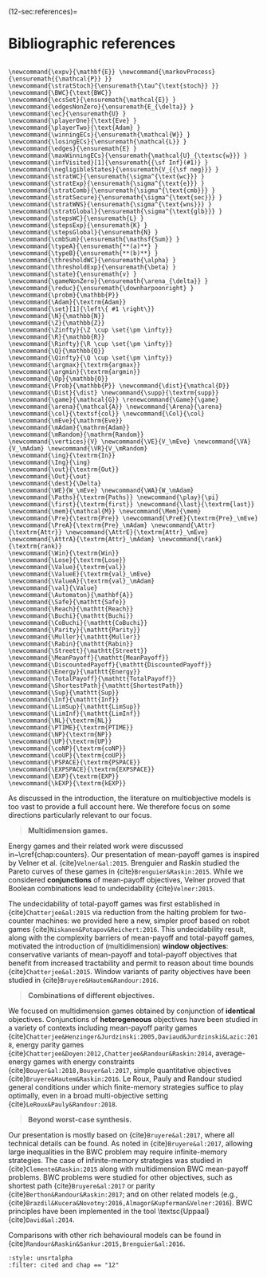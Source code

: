 (12-sec:references)=
# Bibliographic references

```{math}

\newcommand{\expv}{\mathbf{E}} \newcommand{\markovProcess}{\ensuremath{{\mathcal{P}} }}
\newcommand{\stratStoch}{\ensuremath{\tau^{\text{stoch}} }}
\newcommand{\BWC}{\text{BWC}}
\newcommand{\ecsSet}{\ensuremath{\mathcal{E}} }
\newcommand{\edgesNonZero}{\ensuremath{E_{\delta}} }
\newcommand{\ec}{\ensuremath{U} }
\newcommand{\playerOne}{\text{Eve} }
\newcommand{\playerTwo}{\text{Adam} }
\newcommand{\winningECs}{\ensuremath{\mathcal{W}} }
\newcommand{\losingECs}{\ensuremath{\mathcal{L}} }
\newcommand{\edges}{\ensuremath{E} }
\newcommand{\maxWinningECs}{\ensuremath{\mathcal{U}_{\textsc{w}}} }
\newcommand{\infVisited}[1]{\ensuremath{{\sf Inf}(#1)} }
\newcommand{\negligibleStates}{\ensuremath{V_{{\sf neg}}} }
\newcommand{\stratWC}{\ensuremath{\sigma^{\text{wc}}} }
\newcommand{\stratExp}{\ensuremath{\sigma^{\text{e}}} }
\newcommand{\stratComb}{\ensuremath{\sigma^{\text{cmb}}} }
\newcommand{\stratSecure}{\ensuremath{\sigma^{\text{sec}}} }
\newcommand{\stratWNS}{\ensuremath{\sigma^{\text{wns}}} }
\newcommand{\stratGlobal}{\ensuremath{\sigma^{\text{glb}}} }
\newcommand{\stepsWC}{\ensuremath{L} }
\newcommand{\stepsExp}{\ensuremath{K} }
\newcommand{\stepsGlobal}{\ensuremath{N} }
\newcommand{\cmbSum}{\ensuremath{\mathsf{Sum}} }
\newcommand{\typeA}{\ensuremath{**(a)**} }
\newcommand{\typeB}{\ensuremath{**(b)**} }
\newcommand{\thresholdWC}{\ensuremath{\alpha} }
\newcommand{\thresholdExp}{\ensuremath{\beta} }
\newcommand{\state}{\ensuremath{v} }
\newcommand{\gameNonZero}{\ensuremath{\arena_{\delta}} }
\newcommand{\reduc}{\ensuremath{\downharpoonright} }
\newcommand{\probm}{\mathbb{P}} 
\newcommand{\Adam}{\textrm{Adam}}
\newcommand{\set}[1]{\left\{ #1 \right\}}
\newcommand{\N}{\mathbb{N}}
\newcommand{\Z}{\mathbb{Z}}
\newcommand{\Zinfty}{\Z \cup \set{\pm \infty}}
\newcommand{\R}{\mathbb{R}}
\newcommand{\Rinfty}{\R \cup \set{\pm \infty}}
\newcommand{\Q}{\mathbb{Q}}
\newcommand{\Qinfty}{\Q \cup \set{\pm \infty}}
\newcommand{\argmax}{\textrm{argmax}}
\newcommand{\argmin}{\textrm{argmin}}
\newcommand{\Op}{\mathbb{O}}
\newcommand{\Prob}{\mathbb{P}} \newcommand{\dist}{\mathcal{D}} \newcommand{\Dist}{\dist} \newcommand{\supp}{\textrm{supp}} 
\newcommand{\game}{\mathcal{G}} \renewcommand{\Game}{\game} \newcommand{\arena}{\mathcal{A}} \newcommand{\Arena}{\arena} 
\newcommand{\col}{\textsf{col}} \newcommand{\Col}{\col} 
\newcommand{\mEve}{\mathrm{Eve}}
\newcommand{\mAdam}{\mathrm{Adam}}
\newcommand{\mRandom}{\mathrm{Random}}
\newcommand{\vertices}{V} \newcommand{\VE}{V_\mEve} \newcommand{\VA}{V_\mAdam} \newcommand{\VR}{V_\mRandom} 
\newcommand{\ing}{\textrm{In}}
\newcommand{\Ing}{\ing}
\newcommand{\out}{\textrm{Out}}
\newcommand{\Out}{\out}
\newcommand{\dest}{\Delta} 
\newcommand{\WE}{W_\mEve} \newcommand{\WA}{W_\mAdam} 
\newcommand{\Paths}{\textrm{Paths}} \newcommand{\play}{\pi} \newcommand{\first}{\textrm{first}} \newcommand{\last}{\textrm{last}} 
\newcommand{\mem}{\mathcal{M}} \newcommand{\Mem}{\mem} 
\newcommand{\Pre}{\textrm{Pre}} \newcommand{\PreE}{\textrm{Pre}_\mEve} \newcommand{\PreA}{\textrm{Pre}_\mAdam} \newcommand{\Attr}{\textrm{Attr}} \newcommand{\AttrE}{\textrm{Attr}_\mEve} \newcommand{\AttrA}{\textrm{Attr}_\mAdam} \newcommand{\rank}{\textrm{rank}}
\newcommand{\Win}{\textrm{Win}} 
\newcommand{\Lose}{\textrm{Lose}} 
\newcommand{\Value}{\textrm{val}} 
\newcommand{\ValueE}{\textrm{val}_\mEve} 
\newcommand{\ValueA}{\textrm{val}_\mAdam}
\newcommand{\val}{\Value} 
\newcommand{\Automaton}{\mathbf{A}} 
\newcommand{\Safe}{\mathtt{Safe}}
\newcommand{\Reach}{\mathtt{Reach}} 
\newcommand{\Buchi}{\mathtt{Buchi}} 
\newcommand{\CoBuchi}{\mathtt{CoBuchi}} 
\newcommand{\Parity}{\mathtt{Parity}} 
\newcommand{\Muller}{\mathtt{Muller}} 
\newcommand{\Rabin}{\mathtt{Rabin}} 
\newcommand{\Streett}{\mathtt{Streett}} 
\newcommand{\MeanPayoff}{\mathtt{MeanPayoff}} 
\newcommand{\DiscountedPayoff}{\mathtt{DiscountedPayoff}}
\newcommand{\Energy}{\mathtt{Energy}}
\newcommand{\TotalPayoff}{\mathtt{TotalPayoff}}
\newcommand{\ShortestPath}{\mathtt{ShortestPath}}
\newcommand{\Sup}{\mathtt{Sup}}
\newcommand{\Inf}{\mathtt{Inf}}
\newcommand{\LimSup}{\mathtt{LimSup}}
\newcommand{\LimInf}{\mathtt{LimInf}}
\newcommand{\NL}{\textrm{NL}}
\newcommand{\PTIME}{\textrm{PTIME}}
\newcommand{\NP}{\textrm{NP}}
\newcommand{\UP}{\textrm{UP}}
\newcommand{\coNP}{\textrm{coNP}}
\newcommand{\coUP}{\textrm{coUP}}
\newcommand{\PSPACE}{\textrm{PSPACE}}
\newcommand{\EXPSPACE}{\textrm{EXPSPACE}}
\newcommand{\EXP}{\textrm{EXP}}
\newcommand{\kEXP}{\textrm{kEXP}}
```
As discussed in the introduction, the literature on multiobjective models is too vast to provide a full account here. We therefore focus on some directions particularly relevant to our focus.

> **Multidimension games.**

 Energy games and their related work were discussed in~\cref{chap:counters}. Our presentation of mean-payoff games is inspired by Velner et al. {cite}`Velner&al:2015`. Brenguier and Raskin studied the Pareto curves of these games in {cite}`Brenguier&Raskin:2015`. While we considered **conjunctions** of mean-payoff objectives, Velner proved that Boolean combinations lead to undecidability {cite}`Velner:2015`.

The undecidability of total-payoff games was first established in {cite}`Chatterjee&al:2015` via reduction from the halting problem for two-counter machines: we provided here a new, simpler proof based on robot games {cite}`Niskanen&Potapov&Reichert:2016`. This undecidability result, along with the complexity barriers of mean-payoff and total-payoff games, motivated the introduction of (multidimension) **window objectives**: conservative variants of mean-payoff and total-payoff objectives that benefit from increased tractability and permit to reason about time bounds {cite}`Chatterjee&al:2015`. Window variants of parity objectives have been studied in {cite}`Bruyere&Hautem&Randour:2016`.

> **Combinations of different objectives.**

 We focused on multidimension games obtained by conjunction of **identical** objectives. Conjunctions of **heterogeneous** objectives have been studied in a variety of contexts including mean-payoff parity games {cite}`Chatterjee&Henzinger&Jurdzinski:2005,Daviaud&Jurdzinski&Lazic:2018`, energy parity games {cite}`Chatterjee&Doyen:2012,Chatterjee&Randour&Raskin:2014`, average-energy games with energy constraints {cite}`Bouyer&al:2018,Bouyer&al:2017`, simple quantitative objectives {cite}`Bruyere&Hautem&Raskin:2016`. Le Roux, Pauly and Randour studied general conditions under which finite-memory strategies suffice to play optimally, even in a broad multi-objective setting {cite}`LeRoux&Pauly&Randour:2018`.

> **Beyond worst-case synthesis.**

 Our presentation is mostly based on {cite}`Bruyere&al:2017`, where all technical details can be found. As noted in {cite}`Bruyere&al:2017`, allowing large inequalities in the BWC problem may require infinite-memory strategies. The case of infinite-memory strategies was studied in {cite}`Clemente&Raskin:2015` along with multidimension BWC mean-payoff problems. BWC problems were studied for other objectives, such as shortest path {cite}`Bruyere&al:2017` or parity {cite}`Berthon&Randour&Raskin:2017`; and on other related models (e.g., {cite}`Brazdil&Kucera&Novotny:2016,Almagor&Kupferman&Velner:2016`). BWC principles have been implemented in the tool \textsc{Uppaal} {cite}`David&al:2014`.

Comparisons with other rich behavioural models can be found in {cite}`Randour&Raskin&Sankur:2015,Brenguier&al:2016`.

```{bibliography}
:style: unsrtalpha
:filter: cited and chap == "12"
```